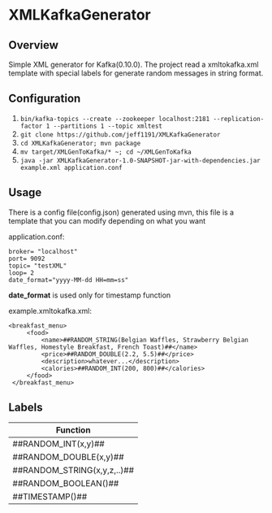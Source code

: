 # XMLKafkaGenerator

## Overview
Simple XML generator for Kafka(0.10.0). The project read a xmltokafka.xml template with special labels for generate random messages 
in string format.

## Configuration

1. `bin/kafka-topics --create --zookeeper localhost:2181 --replication-factor 1 --partitions 1 --topic xmltest`
2. `git clone https://github.com/jeff1191/XMLKafkaGenerator` 
3. `cd XMLKafkaGenerator; mvn package`
4. `mv target/XMLGenToKafka/* ~; cd ~/XMLGenToKafka`
5. `java -jar XMLKafkaGenerator-1.0-SNAPSHOT-jar-with-dependencies.jar example.xml application.conf`

## Usage
There is a config file(config.json) generated using mvn, this file is a template that you can modify depending on what you want

application.conf:
```
broker= "localhost"
port= 9092
topic= "testXML"
loop= 2
date_format="yyyy-MM-dd HH=mm=ss"
```

**date_format** is used only for timestamp function

example.xmltokafka.xml:

```
<breakfast_menu>
     <food>
         <name>##RANDOM_STRING(Belgian Waffles, Strawberry Belgian Waffles, Homestyle Breakfast, French Toast)##</name>
         <price>##RANDOM_DOUBLE(2.2, 5.5)##</price>
         <description>whatever...</description>
         <calories>##RANDOM_INT(200, 800)##</calories>
     </food>
 </breakfast_menu>
 ```
 ## Labels
 
 |Function |  
 |------------- |
 |##RANDOM_INT(x,y)## | 
 |##RANDOM_DOUBLE(x,y)## | 
 |##RANDOM_STRING(x,y,z,..)## |
 |##RANDOM_BOOLEAN()## | 
 |##TIMESTAMP()## | 

